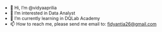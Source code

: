 - 👋 Hi, I’m @vidyaaprilia
- 👀 I’m interested in Data Analyst
- 🌱 I’m currently learning in DQLab Academy
- 📫 How to reach me, please send me email to: fidyantia26@gmail.com

<!---
vidyaaprilia/vidyaaprilia is a ✨ special ✨ repository because its `README.md` (this file) appears on your GitHub profile.
You can click the Preview link to take a look at your changes.
--->
